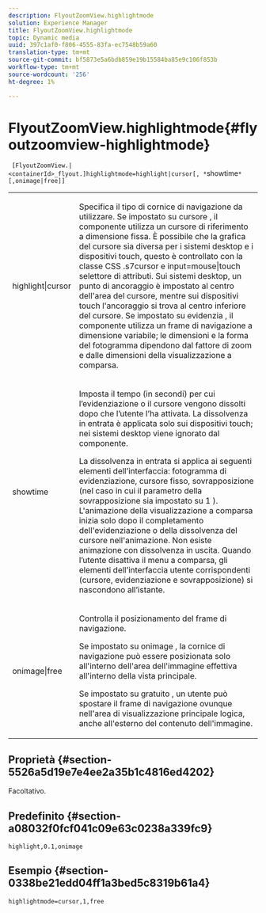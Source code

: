 ```yaml
---
description: FlyoutZoomView.highlightmode
solution: Experience Manager
title: FlyoutZoomView.highlightmode
topic: Dynamic media
uuid: 397c1af0-f806-4555-83fa-ec7548b59a60
translation-type: tm+mt
source-git-commit: bf5873e5a6bdb859e19b15584ba85e9c106f853b
workflow-type: tm+mt
source-wordcount: '256'
ht-degree: 1%

---
```



# FlyoutZoomView.highlightmode{#flyoutzoomview-highlightmode}

` [FlyoutZoomView.|<containerId>_flyout.]highlightmode=highlight|cursor[, *`showtime`*[,onimage|free]]`

<table id="table_C6F4C663099F40698874731590A22924"> 
 <tbody> 
  <tr> 
   <td colname="col1"> <p> <span class="codeph"> highlight|cursor  </span> </p> </td> 
   <td colname="col2"> <p> Specifica il tipo di cornice di navigazione da utilizzare. Se impostato su <span class="codeph"> cursore </span>, il componente utilizza un cursore di riferimento a dimensione fissa. È possibile che la grafica del cursore sia diversa per i sistemi desktop e i dispositivi touch, questo è controllato con la classe CSS <span class="codeph"> .s7cursor </span> e <span class="codeph"> input=mouse|touch </span> selettore di attributi. Sui sistemi desktop, un punto di ancoraggio è impostato al centro dell'area del cursore, mentre sui dispositivi touch l'ancoraggio si trova al centro inferiore del cursore. Se impostato su <span class="codeph"> evidenzia </span>, il componente utilizza un frame di navigazione a dimensione variabile; le dimensioni e la forma del fotogramma dipendono dal fattore di zoom e dalle dimensioni della visualizzazione a comparsa. </p> </td> 
  </tr> 
  <tr> 
   <td colname="col1"> <p> <span class="codeph"> <span class="varname"> showtime  </span> </span> </p> </td> 
   <td colname="col2"> <p> Imposta il tempo (in secondi) per cui l’evidenziazione o il cursore vengono dissolti dopo che l’utente l’ha attivata. La dissolvenza in entrata è applicata solo sui dispositivi touch; nei sistemi desktop viene ignorato dal componente. </p> <p>La dissolvenza in entrata si applica ai seguenti elementi dell’interfaccia: fotogramma di evidenziazione, cursore fisso, sovrapposizione (nel caso in cui il parametro <span class="codeph"> della sovrapposizione </span> sia impostato su <span class="codeph"> 1 </span>). L'animazione della visualizzazione a comparsa inizia solo dopo il completamento dell'evidenziazione o della dissolvenza del cursore nell'animazione. Non esiste animazione con dissolvenza in uscita. Quando l’utente disattiva il menu a comparsa, gli elementi dell’interfaccia utente corrispondenti (cursore, evidenziazione e sovrapposizione) si nascondono all’istante. </p> </td> 
  </tr> 
  <tr> 
   <td colname="col1"> <p> <span class="codeph"> onimage|free  </span> </p> </td> 
   <td colname="col2"> <p> Controlla il posizionamento del frame di navigazione. </p> <p>Se impostato su <span class="codeph"> onimage </span>, la cornice di navigazione può essere posizionata solo all'interno dell'area dell'immagine effettiva all'interno della vista principale. </p> <p>Se impostato su <span class="codeph"> gratuito </span>, un utente può spostare il frame di navigazione ovunque nell'area di visualizzazione principale logica, anche all'esterno del contenuto dell'immagine. </p> </td> 
  </tr> 
 </tbody> 
</table>

## Proprietà {#section-5526a5d19e7e4ee2a35b1c4816ed4202}

Facoltativo.

## Predefinito {#section-a08032f0fcf041c09e63c0238a339fc9}

`highlight,0.1,onimage`

## Esempio {#section-0338be21edd04ff1a3bed5c8319b61a4}

`highlightmode=cursor,1,free`

